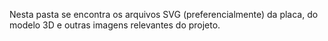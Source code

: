 Nesta pasta se encontra os arquivos SVG (preferencialmente) da placa, do modelo 3D e outras imagens relevantes do projeto.
